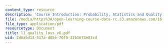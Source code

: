 ```yaml
---
content_type: resource
description: 'Course Introduction: Probability, Statistics and Quality Loss'
file: /media/https%3A/open-learning-course-data-rc.s3.amazonaws.com/16-881-robust-system-design-summer-1998/2d6abd13517ad85e70f032b1674e83cd_l1_quality_loss_v6.pdf
file_type: application/pdf
resourcetype: Document
title: l1_quality_loss_v6.pdf
uid: 2d6abd13-517a-d85e-70f0-32b1674e83cd
---
```

